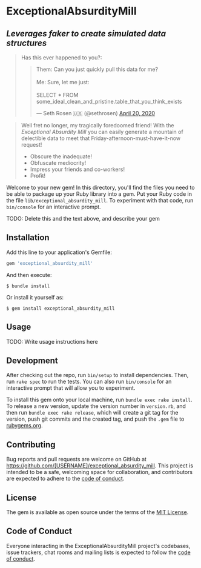 # ExceptionalAbsurdityMill

## ***Leverages faker to create simulated data structures***

>Has this ever happened to you?:
> <blockquote class="twitter-tweet"><p lang="en" dir="ltr">Them: Can you just quickly pull this data for me?<br><br>Me: Sure, let me just: <br><br>SELECT * FROM some_ideal_clean_and_pristine.table_that_you_think_exists</p>&mdash; Seth Rosen 🇺🇸 (@sethrosen) <a href="https://twitter.com/sethrosen/status/1252291581320757249?ref_src=twsrc%5Etfw">April 20, 2020</a></blockquote>

> Well fret no longer, my tragically foredoomed friend!  With the *Exceptional Absurdity Mill* you can easily generate a mountain of delectible data to meet that Friday-afternoon-must-have-it-now request!
> - Obscure the inadequate!
> - Obfuscate mediocrity!
> - Impress your friends and co-workers!
> - ~~Profit!~~


Welcome to your new gem! In this directory, you'll find the files you need to be able to package up your Ruby library into a gem. Put your Ruby code in the file `lib/exceptional_absurdity_mill`. To experiment with that code, run `bin/console` for an interactive prompt.

TODO: Delete this and the text above, and describe your gem

## Installation

Add this line to your application's Gemfile:

```ruby
gem 'exceptional_absurdity_mill'
```

And then execute:

    $ bundle install

Or install it yourself as:

    $ gem install exceptional_absurdity_mill

## Usage

TODO: Write usage instructions here

## Development

After checking out the repo, run `bin/setup` to install dependencies. Then, run `rake spec` to run the tests. You can also run `bin/console` for an interactive prompt that will allow you to experiment.

To install this gem onto your local machine, run `bundle exec rake install`. To release a new version, update the version number in `version.rb`, and then run `bundle exec rake release`, which will create a git tag for the version, push git commits and the created tag, and push the `.gem` file to [rubygems.org](https://rubygems.org).

## Contributing

Bug reports and pull requests are welcome on GitHub at https://github.com/[USERNAME]/exceptional_absurdity_mill. This project is intended to be a safe, welcoming space for collaboration, and contributors are expected to adhere to the [code of conduct](https://github.com/[USERNAME]/exceptional_absurdity_mill/blob/master/CODE_OF_CONDUCT.md).

## License

The gem is available as open source under the terms of the [MIT License](https://opensource.org/licenses/MIT).

## Code of Conduct

Everyone interacting in the ExceptionalAbsurdityMill project's codebases, issue trackers, chat rooms and mailing lists is expected to follow the [code of conduct](https://github.com/[USERNAME]/exceptional_absurdity_mill/blob/master/CODE_OF_CONDUCT.md).
